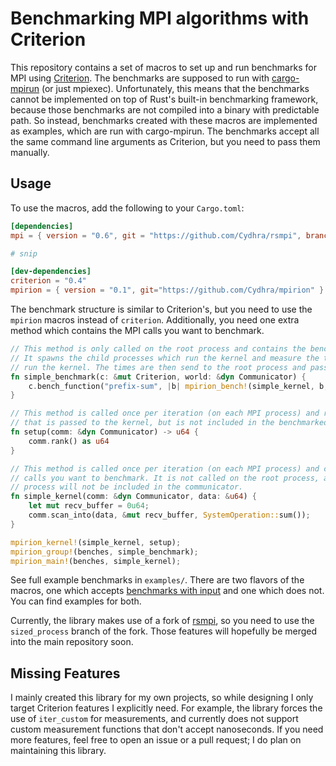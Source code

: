# Benchmarking MPI algorithms with Criterion
This repository contains a set of macros to set up and run benchmarks for MPI using 
[Criterion](https://github.com/bheisler/criterion.rs).
The benchmarks are supposed to run with [cargo-mpirun](https://github.com/AndrewGaspar/cargo-mpirun) (or just mpiexec).
Unfortunately, this means that the benchmarks cannot be implemented on top of Rust's built-in benchmarking framework,
because those benchmarks are not compiled into a binary with predictable path.
So instead, benchmarks created with these macros are implemented as examples, which are run with cargo-mpirun.
The benchmarks accept all the same command line arguments as Criterion, but you need to pass them manually.

## Usage
To use the macros, add the following to your `Cargo.toml`:
```toml
[dependencies]
mpi = { version = "0.6", git = "https://github.com/Cydhra/rsmpi", branch="sized_process" }

# snip

[dev-dependencies]
criterion = "0.4"
mpirion = { version = "0.1", git="https://github.com/Cydhra/mpirion" }
```

The benchmark structure is similar to Criterion's, but you need to use the `mpirion` macros instead of `criterion`.
Additionally, you need one extra method which contains the MPI calls you want to benchmark.

```rust
// This method is only called on the root process and contains the benchmark setup.
// It spawns the child processes which run the kernel and measure the time it takes to 
// run the kernel. The times are then send to the root process and passed to criterion.
fn simple_benchmark(c: &mut Criterion, world: &dyn Communicator) {
    c.bench_function("prefix-sum", |b| mpirion_bench!(simple_kernel, b, world));
}

// This method is called once per iteration (on each MPI process) and returns the data
// that is passed to the kernel, but is not included in the benchmarked time.
fn setup(comm: &dyn Communicator) -> u64 {
    comm.rank() as u64
}

// This method is called once per iteration (on each MPI process) and contains the MPI
// calls you want to benchmark. It is not called on the root process, and the root 
// process will not be included in the communicator.
fn simple_kernel(comm: &dyn Communicator, data: &u64) {
    let mut recv_buffer = 0u64;
    comm.scan_into(data, &mut recv_buffer, SystemOperation::sum());
}

mpirion_kernel!(simple_kernel, setup);
mpirion_group!(benches, simple_benchmark);
mpirion_main!(benches, simple_kernel);
```

See full example benchmarks in `examples/`.
There are two flavors of the macros, one which accepts 
[benchmarks with input](https://bheisler.github.io/criterion.rs/book/user_guide/benchmarking_with_inputs.html) and
one which does not. You can find examples for both.

Currently, the library makes use of a fork of [rsmpi](https://github.com/rsmpi/rsmpi), so you need to use the 
`sized_process` branch of the fork. Those features will hopefully be merged into the main repository soon.

## Missing Features
I mainly created this library for my own projects,
so while designing I only target Criterion features I explicitly need.
For example, the library forces the use of `iter_custom` for measurements,
and currently does not support custom measurement functions that don't accept nanoseconds.
If you need more features,
feel free to open an issue or a pull request; I do plan on maintaining this library.
